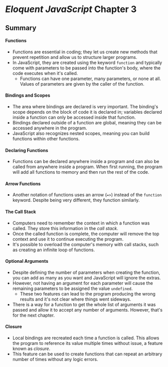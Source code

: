 # _Eloquent JavaScript_ Chapter 3

## Summary

#### Functions
* Functions are essential in coding; they let us create new methods that prevent repetition and allow us to structure larger programs.
* In JavaScript, they are created using the keyword `function` and typically come with parameters to be passed into the function's body, where the code executes when it's called.
  * Functions can have one parameter, many parameters, or none at all. Values of parameters are given by the caller of the function.

#### Bindings and Scopes
* The area where bindings are declared is very important. The binding's scope depends on the block of code it is declared in; variables declared inside a function can only be accessed inside that function.
* Bindings declared outside of a function are global, meaning they can be accessed anywhere in the program.
* JavaScript also recognizes nested scopes, meaning you can build functions within other functions.

#### Declaring Functions
* Functions can be declared anywhere inside a program and can also be called from anywhere inside a program. When first running, the program will add all functions to memory and then run the rest of the code.

#### Arrow Functions
* Another notation of functions uses an arrow (`=>`) instead of the `function` keyword. Despite being very different, they function similarly.

#### The Call Stack
* Computers need to remember the context in which a function was called. They store this information in the _call stack_.
* Once the called function is complete, the computer will remove the top context and use it to continue executing the program.
* It's possible to overload the computer's memory with call stacks, such as creating an infinite loop of functions.

#### Optional Arguments
* Despite defining the number of parameters when creating the function, you can add as many as you want and JavaScript will ignore the extras.
* However, not having an argument for each parameter will cause the remaining parameters to be assigned the value `undefined`.
  * These two features can lead to the program producing the wrong results and it's not clear where things went sideways.
* There is a way for a function to get the whole list of arguments it was passed and allow it to accept any number of arguments. However, that's for the next chapter.

#### Closure
* Local bindings are recreated each time a function is called. This allows the program to reference its value multiple times without issue, a feature known as _closure_.
* This feature can be used to create functions that can repeat an arbitrary number of times without any logic errors.
